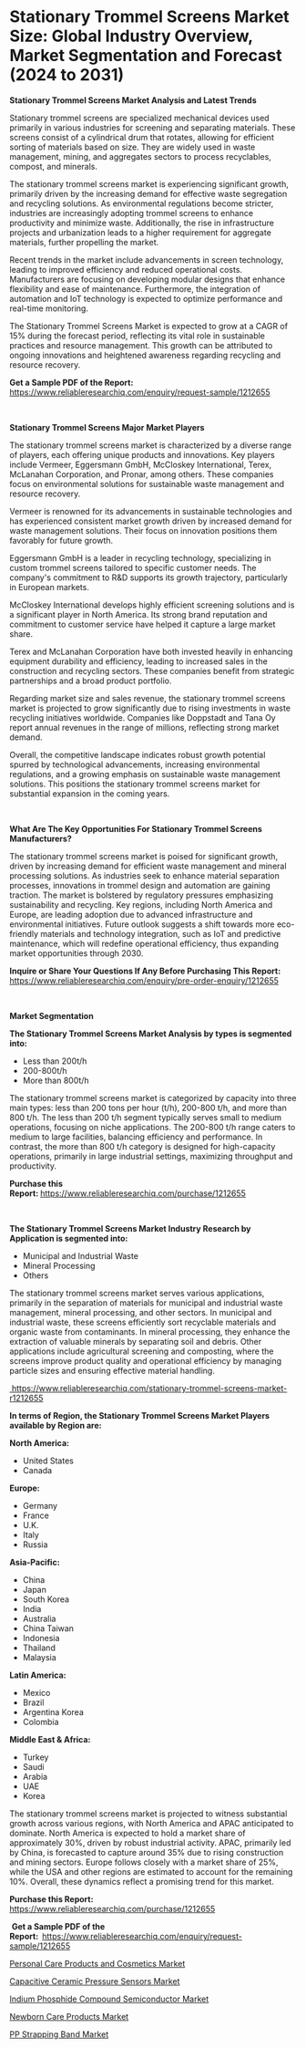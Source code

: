 <p><h1>Stationary Trommel Screens Market Size: Global Industry Overview, Market Segmentation and Forecast (2024 to 2031)</h1></p><p><strong>Stationary Trommel Screens Market Analysis and Latest Trends</strong></p>
<p><p>Stationary trommel screens are specialized mechanical devices used primarily in various industries for screening and separating materials. These screens consist of a cylindrical drum that rotates, allowing for efficient sorting of materials based on size. They are widely used in waste management, mining, and aggregates sectors to process recyclables, compost, and minerals.</p><p>The stationary trommel screens market is experiencing significant growth, primarily driven by the increasing demand for effective waste segregation and recycling solutions. As environmental regulations become stricter, industries are increasingly adopting trommel screens to enhance productivity and minimize waste. Additionally, the rise in infrastructure projects and urbanization leads to a higher requirement for aggregate materials, further propelling the market.</p><p>Recent trends in the market include advancements in screen technology, leading to improved efficiency and reduced operational costs. Manufacturers are focusing on developing modular designs that enhance flexibility and ease of maintenance. Furthermore, the integration of automation and IoT technology is expected to optimize performance and real-time monitoring.</p><p>The Stationary Trommel Screens Market is expected to grow at a CAGR of 15% during the forecast period, reflecting its vital role in sustainable practices and resource management. This growth can be attributed to ongoing innovations and heightened awareness regarding recycling and resource recovery.</p></p>
<p><strong>Get a Sample PDF of the Report:&nbsp;</strong> <a href="https://www.reliableresearchiq.com/enquiry/request-sample/1212655?utm_campaign=1087&utm_medium=2&utm_source=Github&utm_content=ia&utm_term=06102024&utm_id=stationary-trommel-screens">https://www.reliableresearchiq.com/enquiry/request-sample/1212655</a></p>
<p>&nbsp;</p>
<p><strong>Stationary Trommel Screens Major Market Players</strong></p>
<p><p>The stationary trommel screens market is characterized by a diverse range of players, each offering unique products and innovations. Key players include Vermeer, Eggersmann GmbH, McCloskey International, Terex, McLanahan Corporation, and Pronar, among others. These companies focus on environmental solutions for sustainable waste management and resource recovery.</p><p>Vermeer is renowned for its advancements in sustainable technologies and has experienced consistent market growth driven by increased demand for waste management solutions. Their focus on innovation positions them favorably for future growth.</p><p>Eggersmann GmbH is a leader in recycling technology, specializing in custom trommel screens tailored to specific customer needs. The company's commitment to R&D supports its growth trajectory, particularly in European markets. </p><p>McCloskey International develops highly efficient screening solutions and is a significant player in North America. Its strong brand reputation and commitment to customer service have helped it capture a large market share.</p><p>Terex and McLanahan Corporation have both invested heavily in enhancing equipment durability and efficiency, leading to increased sales in the construction and recycling sectors. These companies benefit from strategic partnerships and a broad product portfolio.</p><p>Regarding market size and sales revenue, the stationary trommel screens market is projected to grow significantly due to rising investments in waste recycling initiatives worldwide. Companies like Doppstadt and Tana Oy report annual revenues in the range of millions, reflecting strong market demand.</p><p>Overall, the competitive landscape indicates robust growth potential spurred by technological advancements, increasing environmental regulations, and a growing emphasis on sustainable waste management solutions. This positions the stationary trommel screens market for substantial expansion in the coming years.</p></p>
<p>&nbsp;</p>
<p><strong>What Are The Key Opportunities For Stationary Trommel Screens Manufacturers?</strong></p>
<p><p>The stationary trommel screens market is poised for significant growth, driven by increasing demand for efficient waste management and mineral processing solutions. As industries seek to enhance material separation processes, innovations in trommel design and automation are gaining traction. The market is bolstered by regulatory pressures emphasizing sustainability and recycling. Key regions, including North America and Europe, are leading adoption due to advanced infrastructure and environmental initiatives. Future outlook suggests a shift towards more eco-friendly materials and technology integration, such as IoT and predictive maintenance, which will redefine operational efficiency, thus expanding market opportunities through 2030.</p></p>
<p><strong>Inquire or Share Your Questions If Any Before Purchasing This Report:</strong> <a href="https://www.reliableresearchiq.com/enquiry/pre-order-enquiry/1212655?utm_campaign=1087&utm_medium=2&utm_source=Github&utm_content=ia&utm_term=06102024&utm_id=stationary-trommel-screens">https://www.reliableresearchiq.com/enquiry/pre-order-enquiry/1212655</a></p>
<p>&nbsp;</p>
<p><strong>Market Segmentation</strong></p>
<p><strong>The Stationary Trommel Screens Market Analysis by types is segmented into:</strong></p>
<p><ul><li>Less than 200t/h</li><li>200-800t/h</li><li>More than 800t/h</li></ul></p>
<p><p>The stationary trommel screens market is categorized by capacity into three main types: less than 200 tons per hour (t/h), 200-800 t/h, and more than 800 t/h. The less than 200 t/h segment typically serves small to medium operations, focusing on niche applications. The 200-800 t/h range caters to medium to large facilities, balancing efficiency and performance. In contrast, the more than 800 t/h category is designed for high-capacity operations, primarily in large industrial settings, maximizing throughput and productivity.</p></p>
<p><strong>Purchase this Report:&nbsp;</strong><a href="https://www.reliableresearchiq.com/purchase/1212655?utm_campaign=1087&utm_medium=2&utm_source=Github&utm_content=ia&utm_term=06102024&utm_id=stationary-trommel-screens">https://www.reliableresearchiq.com/purchase/1212655</a></p>
<p>&nbsp;</p>
<p><strong>The Stationary Trommel Screens Market Industry Research by Application is segmented into:</strong></p>
<p><ul><li>Municipal and Industrial Waste</li><li>Mineral Processing</li><li>Others</li></ul></p>
<p><p>The stationary trommel screens market serves various applications, primarily in the separation of materials for municipal and industrial waste management, mineral processing, and other sectors. In municipal and industrial waste, these screens efficiently sort recyclable materials and organic waste from contaminants. In mineral processing, they enhance the extraction of valuable minerals by separating soil and debris. Other applications include agricultural screening and composting, where the screens improve product quality and operational efficiency by managing particle sizes and ensuring effective material handling.</p></p>
<p><a href="https://www.reliableresearchiq.com/stationary-trommel-screens-market-r1212655?utm_campaign=1087&utm_medium=2&utm_source=Github&utm_content=ia&utm_term=06102024&utm_id=stationary-trommel-screens">&nbsp;https://www.reliableresearchiq.com/stationary-trommel-screens-market-r1212655</a></p>
<p><strong>In terms of Region, the Stationary Trommel Screens Market Players available by Region are:</strong></p>
<p>
    <p> <strong> North America: </strong>
        <ul>
            <li>United States</li>
            <li>Canada</li>
        </ul>
        </p> 
    <p> <strong> Europe: </strong>
        <ul>
            <li>Germany</li>
            <li>France</li>
            <li>U.K.</li>
            <li>Italy</li>
            <li>Russia</li>
        </ul>
        </p> 
    <p> <strong> Asia-Pacific: </strong>
        <ul>
            <li>China</li>
            <li>Japan</li>
            <li>South Korea</li>
            <li>India</li>
            <li>Australia</li>
            <li>China Taiwan</li>
            <li>Indonesia</li>
            <li>Thailand</li>
            <li>Malaysia</li>
        </ul>
        </p> 
    <p> <strong> Latin America: </strong>
        <ul>
            <li>Mexico</li>
            <li>Brazil</li>
            <li>Argentina Korea</li>
            <li>Colombia</li>
        </ul>
        </p> 
    <p> <strong> Middle East & Africa: </strong>
        <ul>
            <li>Turkey</li>
            <li>Saudi</li>
            <li>Arabia</li>
            <li>UAE</li>
            <li>Korea</li>
        </ul>
    </p>
    </p>
<p><p>The stationary trommel screens market is projected to witness substantial growth across various regions, with North America and APAC anticipated to dominate. North America is expected to hold a market share of approximately 30%, driven by robust industrial activity. APAC, primarily led by China, is forecasted to capture around 35% due to rising construction and mining sectors. Europe follows closely with a market share of 25%, while the USA and other regions are estimated to account for the remaining 10%. Overall, these dynamics reflect a promising trend for this market.</p></p>
<p><strong>Purchase this Report: </strong><a href="https://www.reliableresearchiq.com/purchase/1212655?utm_campaign=1087&utm_medium=2&utm_source=Github&utm_content=ia&utm_term=06102024&utm_id=stationary-trommel-screens">https://www.reliableresearchiq.com/purchase/1212655</a></p>
<p>&nbsp;<strong>Get a Sample PDF of the Report:&nbsp;&nbsp;</strong><a href="https://www.reliableresearchiq.com/enquiry/request-sample/1212655?utm_campaign=1087&utm_medium=2&utm_source=Github&utm_content=ia&utm_term=06102024&utm_id=stationary-trommel-screens">https://www.reliableresearchiq.com/enquiry/request-sample/1212655</a></p>
<p><strong></strong></p>
<p><p><a href="https://www.linkedin.com/pulse/strategic-roadmap-global-personal-care-products-cosmetics-hv9be?utm_campaign=1087&utm_medium=2&utm_source=Github&utm_content=ia&utm_term=06102024&utm_id=stationary-trommel-screens">Personal Care Products and Cosmetics Market</a></p><p><a href="https://issuu.com/reportprime-2/docs/capacitive-ceramic-pressure-sensors_ce7020288fa161?utm_campaign=1087&utm_medium=2&utm_source=Github&utm_content=ia&utm_term=06102024&utm_id=stationary-trommel-screens">Capacitive Ceramic Pressure Sensors Market</a></p><p><a href="https://issuu.com/reportprime-2/docs/indium-phosphide-compound-semicondu_0ea73864db174f?utm_campaign=1087&utm_medium=2&utm_source=Github&utm_content=ia&utm_term=06102024&utm_id=stationary-trommel-screens">Indium Phosphide Compound Semiconductor Market</a></p><p><a href="https://www.linkedin.com/pulse/emerging-trends-newborn-care-products-market-global-outlook-mxqge?utm_campaign=1087&utm_medium=2&utm_source=Github&utm_content=ia&utm_term=06102024&utm_id=stationary-trommel-screens">Newborn Care Products Market</a></p><p><a href="https://github.com/benjigwozdzus/Market-Research-Report-List-1/blob/main/pp-strapping-band-market.md?utm_campaign=1087&utm_medium=2&utm_source=Github&utm_content=ia&utm_term=06102024&utm_id=stationary-trommel-screens">PP Strapping Band Market</a></p></p>